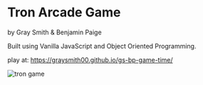 # Tron Arcade Game
by Gray Smith & Benjamin Paige

Built using Vanilla JavaScript and Object Oriented Programming. 

play at: https://graysmith00.github.io/gs-bp-game-time/

<img src="https://i.imgur.com/XTd0pF2.png" alt="tron game" />
